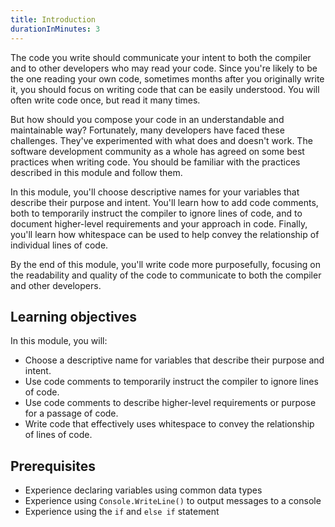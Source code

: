 ```yaml
---
title: Introduction
durationInMinutes: 3
---
```

The code you write should communicate your intent to both the compiler and to other developers who may read your code. Since you're likely to be the one reading your own code, sometimes months after you originally write it, you should focus on writing code that can be easily understood. You will often write code once, but read it many times.

But how should you compose your code in an understandable and maintainable way? Fortunately, many developers have faced these challenges. They've experimented with what does and doesn't work. The software development community as a whole has agreed on some best practices when writing code. You should be familiar with the practices described in this module and follow them.

In this module, you'll choose descriptive names for your variables that describe their purpose and intent. You'll learn how to add code comments, both to temporarily instruct the compiler to ignore lines of code, and to document higher-level requirements and your approach in code. Finally, you'll learn how whitespace can be used to help convey the relationship of individual lines of code.

By the end of this module, you'll write code more purposefully, focusing on the readability and quality of the code to communicate to both the compiler and other developers.

## Learning objectives

In this module, you will:

- Choose a descriptive name for variables that describe their purpose and intent.
- Use code comments to temporarily instruct the compiler to ignore lines of code.
- Use code comments to describe higher-level requirements or purpose for a passage of code.
- Write code that effectively uses whitespace to convey the relationship of lines of code.

## Prerequisites

- Experience declaring variables using common data types
- Experience using `Console.WriteLine()` to output messages to a console
- Experience using the `if` and `else if` statement
